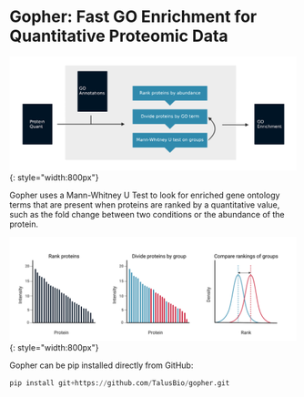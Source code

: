 # Gopher: Fast GO Enrichment for Quantitative Proteomic Data

![An overview of gopher's gene ontology enrichment](static/gopher_workflow.svg){: style="width:800px"}

Gopher uses a Mann-Whitney U Test to look for enriched gene ontology terms that are present when proteins are ranked by a quantitative value, such as the fold change between two conditions or the abundance of the protein.

![An overview of gopher's Mann-Whitney U Test](static/mann_whitney_u.png){: style="width:800px"}

Gopher can be pip installed directly from GitHub:

```python
pip install git+https://github.com/TalusBio/gopher.git
```
